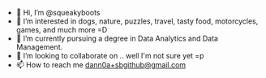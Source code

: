- 👋 Hi, I’m @squeakyboots
- 👀 I’m interested in dogs, nature, puzzles, travel, tasty food, motorcycles, games, and much more =D
- 🌱 I’m currently pursuing a degree in Data Analytics and Data Management.
- 💞️ I’m looking to collaborate on .. well I'm not sure yet =p
- 📫 How to reach me dann0a+sbgithub@gmail.com

<!---
squeakyboots/squeakyboots is a ✨ special ✨ repository because its `README.md` (this file) appears on your GitHub profile.
You can click the Preview link to take a look at your changes.
--->
